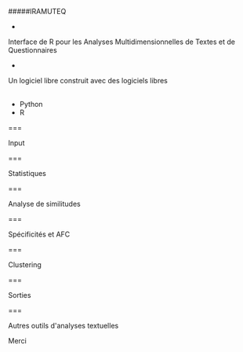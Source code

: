 #####IRAMUTEQ

-

Interface de R pour les Analyses Multidimensionnelles de Textes
et de Questionnaires

-

Un logiciel libre construit avec des logiciels libres
<br><br>
- Python
- R

===

Input

===

Statistiques

===

Analyse de similitudes

===

Spécificités et AFC

===

Clustering

===

Sorties

===

Autres outils d'analyses textuelles

Merci